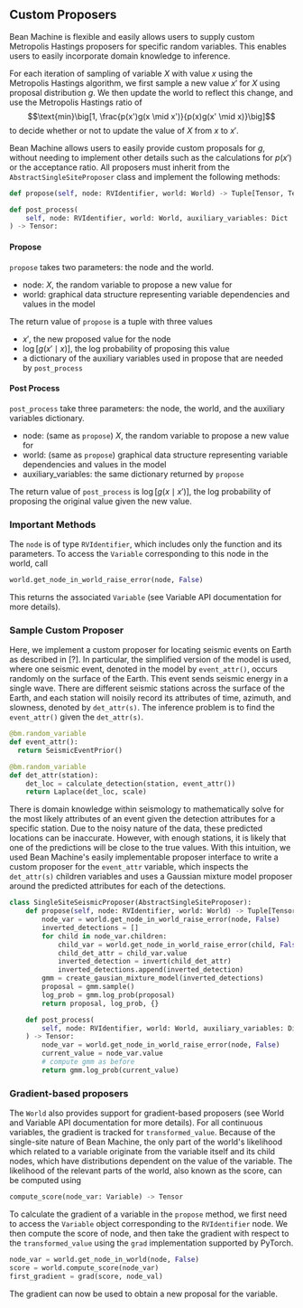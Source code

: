 ## Custom Proposers

Bean Machine is flexible and easily allows users to supply custom Metropolis Hastings proposers for specific random variables. This enables users to easily incorporate domain knowledge to inference.

For each iteration of sampling of variable $X$ with value $x$ using the Metropolis Hastings algorithm, we first sample a new value $x'$ for $X$ using proposal distribution $g$. We then update the world to reflect this change, and use the Metropolis Hastings ratio of
$$\text{min}\big[1, \frac{p(x')g(x \mid x')}{p(x)g(x' \mid x)}\big]$$
to decide whether or not to update the value of $X$ from $x$ to $x'$.

Bean Machine allows users to easily provide custom proposals for $g$, without needing to implement other details such as the calculations for $p(x')$ or the acceptance ratio. All proposers must inherit from the `AbstractSingleSiteProposer` class and implement the following methods:
```py
def propose(self, node: RVIdentifier, world: World) -> Tuple[Tensor, Tensor, Dict]:
```
```py
def post_process(
    self, node: RVIdentifier, world: World, auxiliary_variables: Dict
) -> Tensor:
```

#### Propose
`propose` takes two parameters: the node and the world.
* node: $X$, the random variable to propose a new value for
* world: graphical data structure representing variable dependencies and values in the model

The return value of `propose` is a tuple with three values
* $x'$, the new proposed value for the node
* $\log[g(x' \mid x)]$, the log probability of proposing this value
* a dictionary of the auxiliary variables used in propose that are needed by `post_process`

#### Post Process
`post_process` take three parameters: the node, the world, and the auxiliary variables dictionary.
* node: (same as `propose`) $X$, the random variable to propose a new value for
* world: (same as `propose`) graphical data structure representing variable dependencies and values in the model
* auxiliary_variables: the same dictionary returned by `propose`

The return value of `post_process` is $\log[g(x \mid x')]$, the log probability of proposing the original value given the new value.

### Important Methods
The `node` is of type `RVIdentifier`, which includes only the function and its parameters. To access the `Variable` corresponding to this node in the world, call
```py
world.get_node_in_world_raise_error(node, False)
```
This returns the associated `Variable` (see Variable API documentation for more details).

### Sample Custom Proposer

Here, we implement a custom proposer for locating seismic events on Earth as described in [?]. In particular, the simplified version of the model is used, where one seismic event, denoted in the model by `event_attr()`, occurs randomly on the surface of the Earth. This event sends seismic energy in a single wave. There are different seismic stations across the surface of the Earth, and each station will noisily record its attributes of time, azimuth, and slowness, denoted by `det_attr(s)`. The inference problem is to find the `event_attr()` given the `det_attr(s)`.

```py
@bm.random_variable
def event_attr():
  return SeismicEventPrior()

@bm.random_variable
def det_attr(station):
    det_loc = calculate_detection(station, event_attr())
    return Laplace(det_loc, scale)
```

There is domain knowledge within seismology to mathematically solve for the most likely attributes of an event given the detection attributes for a specific station. Due to the noisy nature of the data, these predicted locations can be inaccurate. However, with enough stations, it is likely that one of the predictions will be close to the true values. With this intuition, we used Bean Machine's easily implementable proposer interface to write a custom proposer for the `event_attr` variable, which inspects the `det_attr(s)` children variables and uses a Gaussian mixture model proposer around the predicted attributes for each of the detections.

```py
class SingleSiteSeismicProposer(AbstractSingleSiteProposer):
    def propose(self, node: RVIdentifier, world: World) -> Tuple[Tensor, Tensor, Dict]:
        node_var = world.get_node_in_world_raise_error(node, False)
        inverted_detections = []
        for child in node_var.children:
            child_var = world.get_node_in_world_raise_error(child, False)
            child_det_attr = child_var.value
            inverted_detection = invert(child_det_attr)
            inverted_detections.append(inverted_detection)
        gmm = create_gausian_mixture_model(inverted_detections)
        proposal = gmm.sample()
        log_prob = gmm.log_prob(proposal)
        return proposal, log_prob, {}

    def post_process(
        self, node: RVIdentifier, world: World, auxiliary_variables: Dict
    ) -> Tensor:
        node_var = world.get_node_in_world_raise_error(node, False)
        current_value = node_var.value
        # compute gmm as before
        return gmm.log_prob(current_value)
```

### Gradient-based proposers

The `World` also provides support for gradient-based proposers (see World and Variable API documentation for more details). For all continuous variables, the gradient is tracked for `transformed_value`. Because of the single-site nature of Bean Machine, the only part of the world's likelihood which related to a variable originate from the variable itself and its child nodes, which have distributions dependent on the value of the variable. The likelihood of the relevant parts of the world, also known as the score, can be computed using
```py
compute_score(node_var: Variable) -> Tensor
```
To calculate the gradient of a variable in the `propose` method, we first need to access the `Variable` object corresponding to the `RVIdentifier` node. We then compute the score of node, and then take the gradient with respect to the `transformed_value` using the `grad` implementation supported by PyTorch.

```py
node_var = world.get_node_in_world(node, False)
score = world.compute_score(node_var)
first_gradient = grad(score, node_val)
```
The gradient can now be used to obtain a new proposal for the variable.
